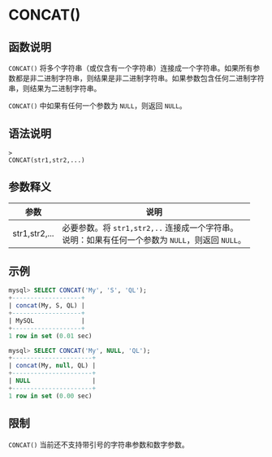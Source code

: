 # **CONCAT()**

## **函数说明**

`CONCAT()` 将多个字符串（或仅含有一个字符串）连接成一个字符串。如果所有参数都是非二进制字符串，则结果是非二进制字符串。如果参数包含任何二进制字符串，则结果为二进制字符串。

`CONCAT()` 中如果有任何一个参数为 `NULL`，则返回 `NULL`。

## **语法说明**

```
>
CONCAT(str1,str2,...)
```

## **参数释义**

|  参数   | 说明  |
|  ----  | ----  |
| str1,str2,... | 必要参数。将 `str1,str2,..` 连接成一个字符串。 <br>说明：如果有任何一个参数为 `NULL`，则返回 `NULL`。|

## **示例**

```SQL
mysql> SELECT CONCAT('My', 'S', 'QL');
+-------------------+
| concat(My, S, QL) |
+-------------------+
| MySQL             |
+-------------------+
1 row in set (0.01 sec)

mysql> SELECT CONCAT('My', NULL, 'QL');
+----------------------+
| concat(My, null, QL) |
+----------------------+
| NULL                 |
+----------------------+
1 row in set (0.00 sec)
```

## **限制**

`CONCAT()` 当前还不支持带引号的字符串参数和数字参数。
